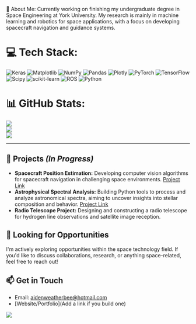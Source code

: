 💫 About Me:
Currently working on finishing my undergraduate degree in Space Engineering at York University. My research is mainly in machine learning and robotics for space applications, with a focus on developing spacecraft navigation and guidance systems.

# 💻 Tech Stack:
![Keras](https://img.shields.io/badge/Keras-%23D00000.svg?style=for-the-badge&logo=Keras&logoColor=white) ![Matplotlib](https://img.shields.io/badge/Matplotlib-%23ffffff.svg?style=for-the-badge&logo=Matplotlib&logoColor=black) ![NumPy](https://img.shields.io/badge/numpy-%23013243.svg?style=for-the-badge&logo=numpy&logoColor=white) ![Pandas](https://img.shields.io/badge/pandas-%23150458.svg?style=for-the-badge&logo=pandas&logoColor=white) ![Plotly](https://img.shields.io/badge/Plotly-%233F4F75.svg?style=for-the-badge&logo=plotly&logoColor=white) ![PyTorch](https://img.shields.io/badge/PyTorch-%23EE4C2C.svg?style=for-the-badge&logo=PyTorch&logoColor=white) ![TensorFlow](https://img.shields.io/badge/TensorFlow-%23FF6F00.svg?style=for-the-badge&logo=TensorFlow&logoColor=white) ![Scipy](https://img.shields.io/badge/SciPy-%230C55A5.svg?style=for-the-badge&logo=scipy&logoColor=%white) ![scikit-learn](https://img.shields.io/badge/scikit--learn-%23F7931E.svg?style=for-the-badge&logo=scikit-learn&logoColor=white) ![ROS](https://img.shields.io/badge/ros-%230A0FF9.svg?style=for-the-badge&logo=ros&logoColor=white) ![Python](https://img.shields.io/badge/python-3670A0?style=for-the-badge&logo=python&logoColor=ffdd54)
# 📊 GitHub Stats:
![](https://github-readme-stats.vercel.app/api?username=aidenweatherbee&theme=dark&hide_border=false&include_all_commits=true&count_private=true)<br/>
![](https://github-readme-streak-stats.herokuapp.com/?user=aidenweatherbee&theme=dark&hide_border=false)<br/>
![](https://github-readme-stats.vercel.app/api/top-langs/?username=aidenweatherbee&theme=dark&hide_border=false&include_all_commits=true&count_private=true&layout=compact)

---

## 🚀 Projects  *(In Progress)*

* **Spacecraft Position Estimation:** Developing computer vision algorithms for spacecraft navigation in challenging space environments.  [Project Link](link-to-repo-once-started)
* **Astrophysical Spectral Analysis:**  Building Python tools to process and analyze astronomical spectra, aiming to uncover insights into stellar composition and behavior. [Project Link](link-to-repo-once-started)
* **Radio Telescope Project:** Designing and constructing a radio telescope for hydrogen line observations and satellite image reception.

## 💫 Looking for Opportunities

I'm actively exploring opportunities within the space technology field. If you'd like to discuss collaborations, research, or anything space-related, feel free to reach out!  

## 📫 Get in Touch

* Email: aidenweatherbee@hotmail.com
* [Website/Portfolio](Add a link if you build one)

[![](https://visitcount.itsvg.in/api?id=aidenweatherbee&icon=0&color=0)](https://visitcount.itsvg.in)

